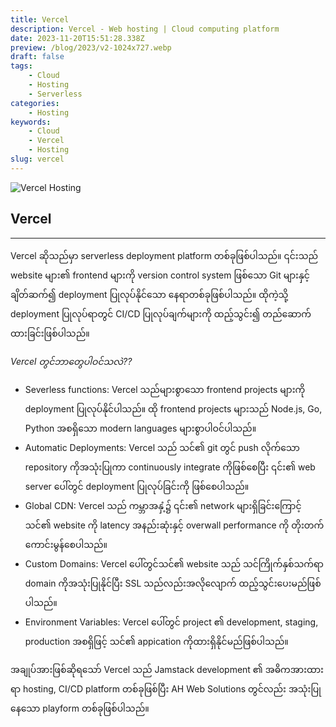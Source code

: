 ```yaml
---
title: Vercel
description: Vercel - Web hosting | Cloud computing platform
date: 2023-11-20T15:51:28.338Z
preview: /blog/2023/v2-1024x727.webp
draft: false
tags:
    - Cloud
    - Hosting
    - Serverless
categories:
    - Hosting
keywords:
    - Cloud
    - Vercel
    - Hosting
slug: vercel
---
```


![Vercel Hosting](/blog/2023/v2-1024x727.webp#center)

## Vercel

---

Vercel ဆိုသည်မှာ serverless deployment platform တစ်ခုဖြစ်ပါသည်။​ ၎င်းသည် website များ၏ frontend များကို version control system ဖြစ်သော Git များနှင့် ချိတ်ဆက်၍ deployment ပြုလုပ်နိုင်သော နေရာတစ်ခုဖြစ်ပါသည်။ ထိုကဲ့သို့ deployment ပြုလုပ်ရာတွင် CI/CD ပြုလုပ်ချက်များကို ထည့်သွင်း၍ တည်ဆောက်ထားခြင်းဖြစ်ပါသည်။
<!--more-->
*Vercel တွင်ဘာတွေပါဝင်သလဲ??*

- Severless functions: Vercel သည်များစွာသော frontend projects များကို deployment ပြုလုပ်နိုင်ပါသည်။​ ထို ​frontend projects များသည် Node.js, Go, Python အစရှိသော modern languages များစွာပါဝင်ပါသည်။
- Automatic Deployments: Vercel သည် သင်၏ git တွင် push လိုက်သော repository ကိုအသုံးပြုကာ continuously integrate ကိုဖြစ်စေပြီး ၎င်း၏ web server ပေါ်တွင် deployment ပြုလုပ်ခြင်းကို ဖြစ်စေပါသည်။
- Global CDN: Vercel ​သည် ကမ္ဘာအနှံ့၌ ၎င်း၏ network များရှိခြင်းကြောင့် သင်၏ website ကို latency အနည်းဆုံးနှင့် overwall performance ကို တိုးတက်ကောင်းမွန်စေပါသည်။
- Custom Domains: Vercel ပေါ်တွင်သင်၏ website သည် သင်ကြိုက်နှစ်သက်ရာ domain ကိုအသုံးပြုနိုင်ပြီး SSL သည်လည်းအလိုလျောက် ထည့်သွင်းပေးမည်ဖြစ်ပါသည်။​
- Environment Variables: Vercel ပေါ်တွင် project ၏ development, staging, production အစရှိဖြင့် သင်၏ appication ကိုထားရှိနိုင်မည်ဖြစ်ပါသည်။ 

အချုပ်အားဖြစ်ဆိုရသော် Vercel သည် Jamstack development ၏ အဓိကအားထားရာ hosting, CI/CD platform တစ်ခုဖြစ်ပြီး AH Web Solutions တွင်လည်း အသုံးပြုနေသော playform တစ်ခုဖြစ်ပါသည်။ 